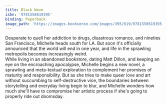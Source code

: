 ```yaml
---
title: Black Wave
isbn: '9781558619395'
binding: Paperback
image_path: 'https://images.booksense.com/images/395/619/9781558619395.jpg'
---
```



Desperate to quell her addiction to drugs, disastrous romance, and nineties San Francisco, Michelle heads south for LA. But soon it's officially announced that the world will end in one year, and life in the sprawling metropolis becomes increasingly weird.&nbsp;
<br>While living in an abandoned bookstore, dating Matt Dillon, and keeping an eye on the encroaching apocalypse, Michelle begins a new novel, a sprawling and meta-textual exploration to complement her promises of maturity and responsibility. But as she tries to make queer love and art without succumbing to self-destructive vice, the boundaries between storytelling and everyday living begin to blur, and Michelle wonders how much she'll have to compromise her artistic process if she's going to properly ride out doomsday.